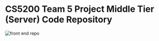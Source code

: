# CS5200 Team 5 Project Middle Tier (Server) Code Repository

![front end repo](https://github.com/yrrah/react-jobs "Front End Code Repository")
